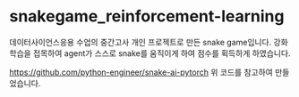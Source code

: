 # snakegame_reinforcement-learning

데이터사이언스응용 수업의 중간고사 개인 프로젝트로 만든 snake game입니다.
강화학습을 접목하여 agent가 스스로 snake를 움직이게 하여 점수를 획득하게 하였습니다.

https://github.com/python-engineer/snake-ai-pytorch
위 코드를 참고하여 만들었습니다.
